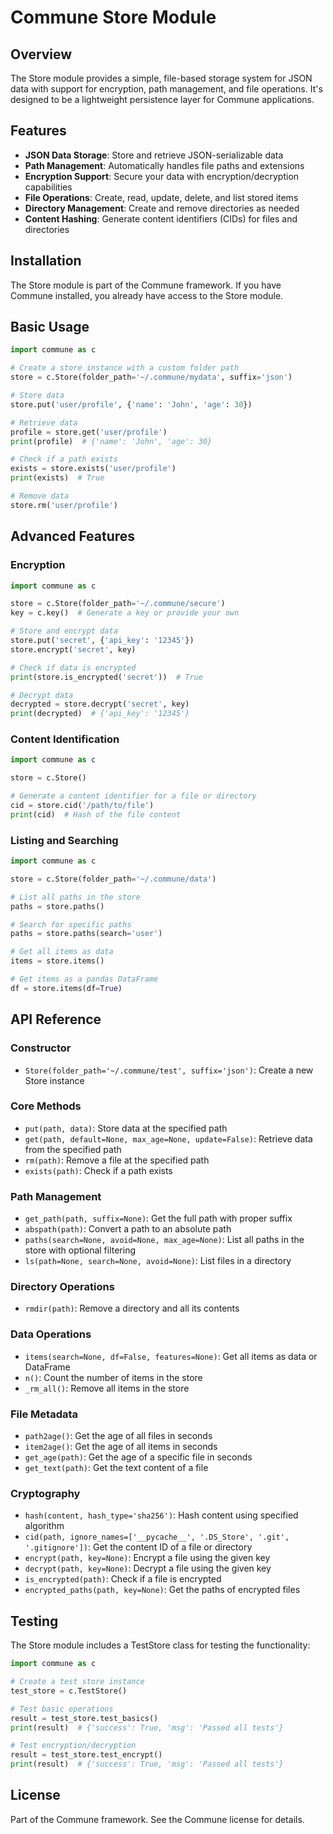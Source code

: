 # Commune Store Module

## Overview

The Store module provides a simple, file-based storage system for JSON data with support for encryption, path management, and file operations. It's designed to be a lightweight persistence layer for Commune applications.

## Features

- **JSON Data Storage**: Store and retrieve JSON-serializable data
- **Path Management**: Automatically handles file paths and extensions
- **Encryption Support**: Secure your data with encryption/decryption capabilities
- **File Operations**: Create, read, update, delete, and list stored items
- **Directory Management**: Create and remove directories as needed
- **Content Hashing**: Generate content identifiers (CIDs) for files and directories

## Installation

The Store module is part of the Commune framework. If you have Commune installed, you already have access to the Store module.

## Basic Usage

```python
import commune as c

# Create a store instance with a custom folder path
store = c.Store(folder_path='~/.commune/mydata', suffix='json')

# Store data
store.put('user/profile', {'name': 'John', 'age': 30})

# Retrieve data
profile = store.get('user/profile')
print(profile)  # {'name': 'John', 'age': 30}

# Check if a path exists
exists = store.exists('user/profile')
print(exists)  # True

# Remove data
store.rm('user/profile')
```

## Advanced Features

### Encryption

```python
import commune as c

store = c.Store(folder_path='~/.commune/secure')
key = c.key()  # Generate a key or provide your own

# Store and encrypt data
store.put('secret', {'api_key': '12345'})
store.encrypt('secret', key)

# Check if data is encrypted
print(store.is_encrypted('secret'))  # True

# Decrypt data
decrypted = store.decrypt('secret', key)
print(decrypted)  # {'api_key': '12345'}
```

### Content Identification

```python
import commune as c

store = c.Store()

# Generate a content identifier for a file or directory
cid = store.cid('/path/to/file')
print(cid)  # Hash of the file content
```

### Listing and Searching

```python
import commune as c

store = c.Store(folder_path='~/.commune/data')

# List all paths in the store
paths = store.paths()

# Search for specific paths
paths = store.paths(search='user')

# Get all items as data
items = store.items()

# Get items as a pandas DataFrame
df = store.items(df=True)
```

## API Reference

### Constructor

- `Store(folder_path='~/.commune/test', suffix='json')`: Create a new Store instance

### Core Methods

- `put(path, data)`: Store data at the specified path
- `get(path, default=None, max_age=None, update=False)`: Retrieve data from the specified path
- `rm(path)`: Remove a file at the specified path
- `exists(path)`: Check if a path exists

### Path Management

- `get_path(path, suffix=None)`: Get the full path with proper suffix
- `abspath(path)`: Convert a path to an absolute path
- `paths(search=None, avoid=None, max_age=None)`: List all paths in the store with optional filtering
- `ls(path=None, search=None, avoid=None)`: List files in a directory

### Directory Operations

- `rmdir(path)`: Remove a directory and all its contents

### Data Operations

- `items(search=None, df=False, features=None)`: Get all items as data or DataFrame
- `n()`: Count the number of items in the store
- `_rm_all()`: Remove all items in the store

### File Metadata

- `path2age()`: Get the age of all files in seconds
- `item2age()`: Get the age of all items in seconds
- `get_age(path)`: Get the age of a specific file in seconds
- `get_text(path)`: Get the text content of a file

### Cryptography

- `hash(content, hash_type='sha256')`: Hash content using specified algorithm
- `cid(path, ignore_names=['__pycache__', '.DS_Store', '.git', '.gitignore'])`: Get the content ID of a file or directory
- `encrypt(path, key=None)`: Encrypt a file using the given key
- `decrypt(path, key=None)`: Decrypt a file using the given key
- `is_encrypted(path)`: Check if a file is encrypted
- `encrypted_paths(path, key=None)`: Get the paths of encrypted files

## Testing

The Store module includes a TestStore class for testing the functionality:

```python
import commune as c

# Create a test store instance
test_store = c.TestStore()

# Test basic operations
result = test_store.test_basics()
print(result)  # {'success': True, 'msg': 'Passed all tests'}

# Test encryption/decryption
result = test_store.test_encrypt()
print(result)  # {'success': True, 'msg': 'Passed all tests'}
```

## License

Part of the Commune framework. See the Commune license for details.